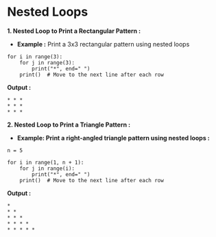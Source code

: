 # **Nested Loops**

**1. Nested Loop to Print a Rectangular Pattern :**

- **Example :** Print a 3x3 rectangular pattern using nested loops

```
for i in range(3):
    for j in range(3):
        print("*", end=" ")
    print()  # Move to the next line after each row

```

**Output :**
```
* * *
* * *
* * *
```

**2. Nested Loop to Print a Triangle Pattern :**

- **Example: Print a right-angled triangle pattern using nested loops :**
```
n = 5

for i in range(1, n + 1):
    for j in range(i):
        print("*", end=" ")
    print()  # Move to the next line after each row
```

**Output :**
```
*
* *
* * *
* * * *
* * * * *
```